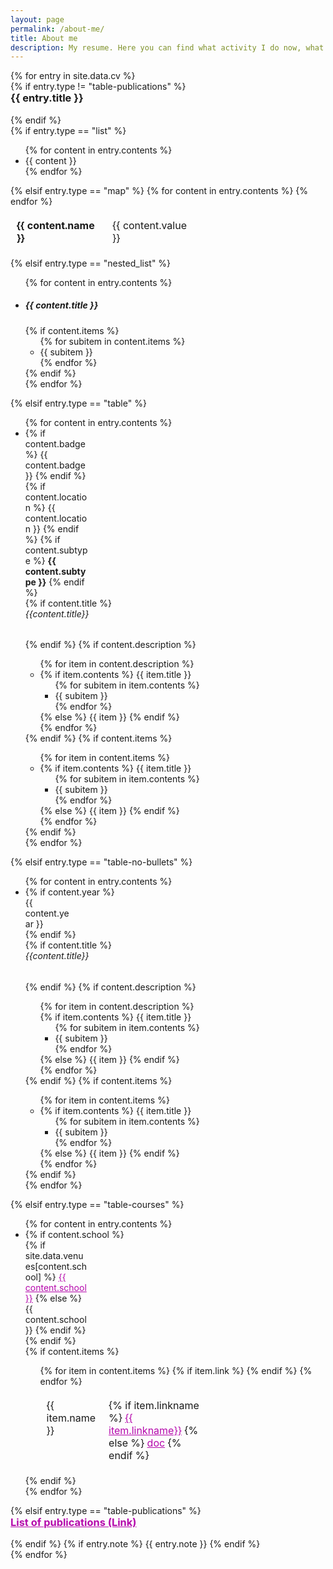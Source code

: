 ```yaml
---
layout: page
permalink: /about-me/
title: About me
description: My resume. Here you can find what activity I do now, what I did before, my education and more. CSS style inspired by José M. Requena Plens
---
```


<!-- Place PDF download link at the top right. -->
<!--<div class="row" style="margin-top: -3.5em;">
	<a class="ml-auto mr-2" href="/assets/pdf/vitae.pdf" target="_blank">
	  <img height="60px" src="/assets/img/pdf_icon.svg">
	</a>
</div>-->
<style>
    h1.cv, h2.cv, h3.cv, h4.cv, h5.cv, h6 {
        margin-top:0em
    }
    table {
        width:60%;
        border:0px;
        border-collapse: separate;
        font-weight : 400;
    }
    table th {
        font-size:1rem;
        border: 0px;
        padding : 0px;
    }
    thead {
        border: 0px;
    }
	.badge {
		vertical-align: top;
	}
</style>
<div class="cv">
	{% for entry in site.data.cv %}
		<div class="cardcv mt-3 p-3">
            {% if entry.type != "table-publications" %}
			<h3 class="cv">{{ entry.title }}</h3>
            {% endif %}
			<div>
			{% if entry.type == "list" %}
				<ul class="list-group list-group-flush">
				{% for content in entry.contents %}
					<li class="cardcv list-group-item list-group-item-cv list_cv">{{ content }}</li>
				{% endfor %}
				</ul>
			{% elsif entry.type == "map" %}
				<table class="table-sm table-borderless">
					{% for content in entry.contents %}
						<tr>
							<td class="cv p-0 pr-2 font-weight-bold text-left"><b>{{ content.name }}</b></td>
							<td class="cv p-0 pl-2 text-left">{{ content.value }}</td>
						</tr>
					{% endfor %}
				</table>
			{% elsif entry.type == "nested_list" %}
				<ul class="list-group list-group-flush">
				{% for content in entry.contents %}
					<li class="cardcv list-group-item list-group-item-cv">
					<h5 class="font-italic">{{ content.title }}</h5>
					{% if content.items %}
						<ul class="subitems">
								{% for subitem in content.items %}
									<li><span class="subitem">{{ subitem }}</span></li>
								{% endfor %}
								</ul>
							{% endif %}
					</li>
				{% endfor %}
				</ul>
			{% elsif entry.type == "table" %}
				<ul class="list-group list-group-flush">
				{% for content in entry.contents %}
					<li class="cardcv list-group-item list-group-item-cv">
						<div class="row">
                            <div class="col-xs-2 cl-sm-2 col-md-auto text-center colcv" style="width: 100px;">
                                {% if content.badge %}
                                <span class="badge abbr abbrcv">
                                    {{ content.badge }}
                                </span>
                                {% endif %}
                                {% if content.location %}
                                <span class="cvlocation">
                                    <i class="fas fa-map-marker-alt iconlocation"></i> {{ content.location }}
                                </span>
                                {% endif %}
                                {% if content.subtype %}
                                <b>{{ content.subtype }}</b>
                                {% endif %}
                            </div>
							<div class="col-xs-10 cl-sm-10 col-md mt-2 mt-md-0">
								{% if content.title %}
								<h6 class="title font-weight-bold ml-1 ml-md-4">{{content.title}}</h6>
								{% endif %}
								{% if content.description %}
									<ul class="items">
										{% for item in content.description %}
										    <li>
												{% if item.contents %}
													<span class="item-title">{{ item.title }}</span>
													<ul class="subitems">
													{% for subitem in item.contents %}
														<li><span class="subitem">{{ subitem }}</span></li>
													{% endfor %}
													</ul>
												{% else %}
													<span class="item">{{ item }}</span>
												{% endif %}
											</li>
										{% endfor %}
									</ul>
								{% endif %}
								{% if content.items %}
									<ul class="items">
										{% for item in content.items %}
											<li>
												{% if item.contents %}
													<span class="item-title">{{ item.title }}</span>
													<ul class="subitems">
													{% for subitem in item.contents %}
														<li><span class="subitem">{{ subitem }}</span></li>
													{% endfor %}
													</ul>
												{% else %}
													<span class="item">{{ item }}</span>
												{% endif %}
											</li>
										{% endfor %}
									</ul>
								{% endif %}
							</div>
						</div>
					</li>
				{% endfor %}
				</ul>
            {% elsif entry.type == "table-no-bullets" %}
                <ul class="cardcv-text font-weight-light list-group list-group-flush">
                {% for content in entry.contents %}
                    <li class="cardcv list-group-item list-group-item-cv">
                        <div class="row">
                            {% if content.year %}
                                <div class="col-xs-2 cl-sm-2 col-md-auto text-left" style="width: 75px;">
                                    <span class="badge abbr abbrcv">
                                        {{ content.year }}
                                    </span>
                                </div>
                            {% endif %}
                            <div class="col-xs-10 cl-sm-10 col-md mt-2 mt-md-0">
                                {% if content.title %}
                                <h6 class="title font-weight-bold ml-1 ml-md-4">{{content.title}}</h6>
                                {% endif %}
                                {% if content.description %}
                                    <ul class="items list_no_bullet">
                                        {% for item in content.description %}
                                            <li style="list-style-type: none;">
                                                {% if item.contents %}
                                                    <span class="item-title">{{ item.title }}</span>
                                                    <ul class="subitems list_no_bullet">
                                                    {% for subitem in item.contents %}
                                                        <li><span class="subitem">{{ subitem }}</span></li>
                                                    {% endfor %}
                                                    </ul>
                                                {% else %}
                                                    <span class="item">{{ item }}</span>
                                                {% endif %}
                                            </li>
                                        {% endfor %}
                                    </ul>
                                {% endif %}
                                {% if content.items %}
                                    <ul class="items list_no_bullet">
                                        {% for item in content.items %}
                                            <li>
                                                {% if item.contents %}
                                                    <span class="item-title">{{ item.title }}</span>
                                                    <ul class="subitems list_no_bullet">
                                                    {% for subitem in item.contents %}
                                                        <li><span class="subitem">{{ subitem }}</span></li>
                                                    {% endfor %}
                                                    </ul>
                                                {% else %}
                                                    <span class="item">{{ item }}</span>
                                                {% endif %}
                                            </li>
                                        {% endfor %}
                                    </ul>
                                {% endif %}
                            </div>
                        </div>
                    </li>
                {% endfor %}
                </ul>
            {% elsif entry.type == "table-courses" %}
				<ul class="list-group list-group-flush">
				{% for content in entry.contents %}
					<li class="cardcv list-group-item list-group-item-cv">
						<div class="row">
							{% if content.school %}
								<div class="col-xs-2 cl-sm-2 col-md-auto text-left" style="width: 100px;">
									<span class="badge abbr abbrcv">
									{% if site.data.venues[content.school] %}
										<a href="{{site.data.venues[content.school].url}}">{{ content.school }}</a>
									{% else %}
										{{ content.school }}
									{% endif %}
									</span>
								</div>
							{% endif %}
							<div class="col-xs-10 cl-sm-10 col-md mt-2 mt-md-0">
								{% if content.items %}
									<ul class="items">
										<div class="tgcv-wrap">
										<table class="table-sm table-borderless tgcv">
										{% for item in content.items %}
													<tr class="cvcourses">
														<td class="cv cvcourses pr-2 text-left" style="display: list-item;list-style-type: disc;">
															<span class="item">{{ item.name }}</span>
														</td>
														{% if item.link %}
															<td class="cv cvcourses pl-2 text-left">
																{% if item.linkname %}
																	<a href="{{ item.link }}" class="btncv z-depth-0">{{ item.linkname}}</a>
																{% else %}
																	<a href="{{ item.link }}" class="btncv z-depth-0">doc</a>
																{% endif %}
															</td>
														{% endif %}
													</tr>
										{% endfor %}
									</table>
								</div>
									</ul>
								{% endif %}
							</div>
						</div>
					</li>
				{% endfor %}
				</ul>
            {% elsif entry.type == "table-publications" %}
                <style> 
                a {
                    color : #B509AC;
                } 
                </style>
			    <h3 class="cv"><a href="/publications/">List of publications (Link) </a></h3>
            {% endif %}
            {% if entry.note %}
                <span class="cardcv font-weight-light">{{ entry.note }}</span>
            {% endif %}
			</div>
		</div>
	{% endfor %}
</div>